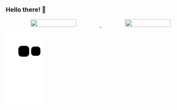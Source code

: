 ### Hello there!  👋

<div align="center">
   <a href="https://github.com/felipepellizzon">
   <img height="35%" width="49%" src="https://github-readme-stats.vercel.app/api/top-langs/?username=felipepellizzon&layout=compact">
   <img height="35%" width="49%" src="https://github-readme-stats.vercel.app/api?username=felipepellizzon&show_icons=true&theme=radical">
   </a>   
</div>

   ![Snake animation](https://github.com/felipepellizzon/felipepellizzon/blob/output/github-contribution-grid-snake.svg)
